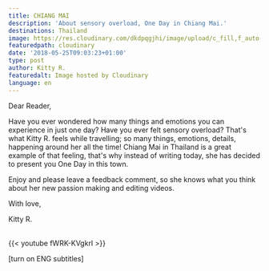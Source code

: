 ```yaml
---
title: CHIANG MAI
description: 'About sensory overload, One Day in Chiang Mai.'
destinations: Thailand
image: https://res.cloudinary.com/dkdpqgjhi/image/upload/c_fill,f_auto,q_auto,w_300/DSCF3782_megvli.jpg
featuredpath: cloudinary
date: '2018-05-25T09:03:23+01:00'
type: post
author: Kitty R.
featuredalt: Image hosted by Cloudinary
language: en
---
```

Dear Reader, 

Have you ever wondered how many things and emotions you can experience in just one day?  Have you ever felt sensory overload? That's what Kitty R. feels while travelling; so many things, emotions, details, happening around her all the time! Chiang Mai in Thailand is a great example of that feeling, that's why instead of writing today, she has decided to present you One Day in this town. 

Enjoy and please leave a feedback comment, so she knows what you think about her new passion making and editing videos. 

With love, 

Kitty R. 

<br>{{< youtube fWRK-KVgkrI >}}</br>

\[turn on ENG subtitles]
